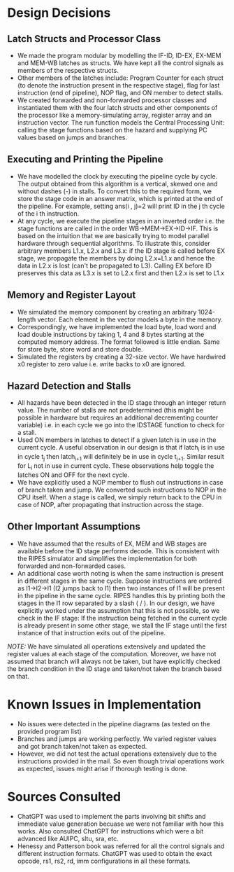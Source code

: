 # Design Decisions

## Latch Structs and Processor Class
- We made the program modular by modelling the IF-ID, ID-EX, EX-MEM and MEM-WB latches as structs. We have kept all the control signals as members of the respective structs.
- Other members of the latches include: Program Counter for each struct (to denote the instruction present in the respective stage), flag for last instruction (end of pipeline), NOP flag, and ON member to detect stalls.
- We created forwarded and non-forwarded processor classes and instantiated them with the four latch structs and other components of the processor like a memory-simulating array, register array and an instruction vector. The run function models the Central Processing Unit: calling the stage functions based on the hazard and supplying PC values based on jumps and branches. 

## Executing and Printing the Pipeline
- We have modelled the clock by executing the pipeline cycle by cycle. The output obtained from this algorithm is a vertical, skewed one and without dashes (-) in stalls. To convert this to the required form, we store the stage code in an answer matrix, which is printed at the end of the pipeline. For example, setting ans(i , j)=2 will print ID in the j th cycle of the i th instruction.
- At any cycle, we execute the pipeline stages in an inverted order i.e. the stage functions are called in the order WB->MEM->EX->ID->IF. This is based on the intuition that we are basically trying to model parallel hardware through sequential algorithms. To illustrate this, consider arbitrary members L1.x, L2.x and L3.x: if the ID stage is called before EX stage, we propagate the members by doing L2.x=L1.x and hence the data in L2.x is lost (can't be propagated to L3). Calling EX before ID preserves this data as L3.x is set to L2.x first and then L2.x is set to L1.x

## Memory and Register Layout
- We simulated the memory component by creating an arbitrary 1024-length vector. Each element in the vector models a byte in the memory.
- Correspondingly, we have implemented the load byte, load word and load double instructions by taking 1, 4 and 8 bytes starting at the computed memory address. The format followed is little endian. Same for store byte, store word and store double.
- Simulated the registers by creating a 32-size vector. We have hardwired x0 register to zero value i.e. write backs to x0 are ignored.

## Hazard Detection and Stalls
- All hazards have been detected in the ID stage through an integer return value. The number of stalls are not predetermined (this might be possible in hardware but requires an additional decrementing counter variable) i.e. in each cycle we go into the IDSTAGE function to check for a stall.
- Used ON members in latches to detect if a given latch is in use in the current cycle. A useful observation in our design is that if latch<sub>i</sub> is in use in cycle t<sub>j</sub> then latch<sub>i+1</sub> will definitely be in use in cycle t<sub>j+1</sub>. Similar result for L<sub>i</sub> not in use in current cycle. These observations help toggle the latches ON and OFF for the next cycle. 
- We have explicitly used a NOP member to flush out instructions in case of branch taken and jump. We converted such instructions to NOP in the CPU itself. When a stage is called, we simply return back to the CPU in case of NOP, after propagating that instruction across the stage. 

## Other Important Assumptions
- We have assumed that the results of EX, MEM and WB stages are available before the ID stage performs decode. This is consistent with the RIPES simulator and simplifies the implementation for both forwarded and non-forwarded cases.
- An additional case worth noting is when the same instruction is present in different stages in the same cycle. Suppose instructions are ordered as I1->I2->I1 (I2 jumps back to I1) then two instances of I1 will be present in the pipeline in the same cycle. RIPES handles this by printing both the stages in the I1 row separated by a slash ( / ). In our design, we have explicitly worked under the assumption that this is not possible, so we check in the IF stage: If the instruction being fetched in the current cycle is already present in some other stage, we stall the IF stage until the first instance of that instruction exits out of the pipeline.

*NOTE:* We have simulated all operations extensively and updated the register values at each stage of the computation. Moreover, we have not assumed that branch will always not be taken, but have explicitly checked the branch condition in the ID stage and taken/not taken the branch based on that. 


# Known Issues in Implementation
- No issues were detected in the pipeline diagrams (as tested on the provided program list) 
- Branches and jumps are working perfectly. We varied register values and got branch taken/not taken as expected. 
- However, we did not test the actual operations extensively due to the instructions provided in the mail. So even though trivial operations work as expected, issues might arise if thorough testing is done.


# Sources Consulted
- ChatGPT was used to implement the parts involving bit shifts and immediate value generation becuase we were not familiar with how this works. Also consulted ChatGPT for instructions which were a bit advanced like AUIPC, sltu, sra, etc.
- Henessy and Patterson book was referred for all the control signals and different instruction formats. ChatGPT was used to obtain the exact opcode, rs1, rs2, rd, imm configurations in all these formats.
